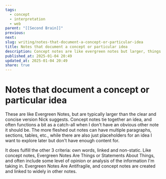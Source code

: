 ```yaml
---
tags:
  - concept
  - interpretation
  - web
parent: "[[Second Brain]]"
previous:
next:
slug: writing/notes-that-document-a-concept-or-particular-idea
title: Notes that document a concept or particular idea
description: Concept notes are like evergreen notes but larger, things or statements about things that are embedded in my notebook.
published_at: 2025-01-04 20:49
updated_at: 2025-01-04 20:49
share: true
---
```


# Notes that document a concept or particular idea

These are like Evergreen Notes, but are typically larger than the clear and concise version Nick suggests. Concept notes tie together an idea, and often functions a bit as a catch-all when I don't have an obvious other note it should be. The more fleshed out notes can have multiple paragraphs, sections, tables, etc., while there are also just placeholders for an idea I want to explore later but don't have enough content for.

It does fulfill the other 3 criteria: own words, linked and non-static. Like concept notes, Evergreen Notes Are Things or Statements About Things, and often include some level of opinion or analysis of the information I'm taking in. Evergreen Notes Are Antifragile, and concept notes are created and linked to widely in other notes.
